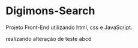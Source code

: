 # Digimons-Search
Projeto Front-End utilizando html, css e JavaScript.

realizando alteração de teste
abcd